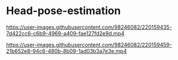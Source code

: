 # Head-pose-estimation

https://user-images.githubusercontent.com/98246082/220159435-7d422cc6-c6b9-4969-a409-fae127fd2e9d.mp4



https://user-images.githubusercontent.com/98246082/220159459-21b652e8-94c6-480b-8b09-1ad03b3a7e3e.mp4

